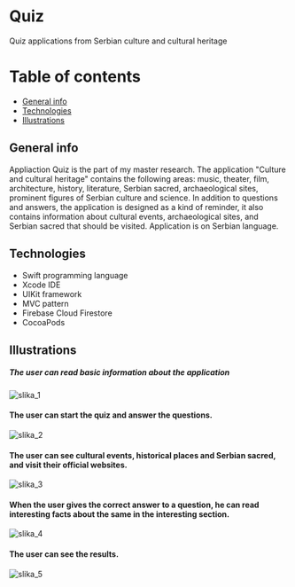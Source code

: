 # Quiz

Quiz applications from Serbian culture and cultural heritage

# Table of contents

* [General info](#general-info)
* [Technologies](#technologies)
* [Illustrations](#illustrations)

## General info

Appliaction Quiz is the part of my master research. The application "Culture and cultural heritage" contains the following areas: music, theater, film, architecture, history, literature, Serbian sacred, archaeological sites, prominent figures of Serbian culture and science. In addition to questions and answers, the application is designed as a kind of reminder, it also contains information about cultural events, archaeological sites, and Serbian sacred that should be visited. Application is on Serbian language.

## Technologies

* Swift programming language
* Xcode IDE
* UIKit framework
* MVC pattern
* Firebase Cloud Firestore
* CocoaPods

## Illustrations

##### The user can read basic information about the application

![slika_1](https://user-images.githubusercontent.com/65834374/204154374-9bd9fbb8-69e5-471d-9301-58f0115d81af.JPG)


#### The user can start the quiz and answer the questions.

![slika_2](https://user-images.githubusercontent.com/65834374/204154834-e907f27a-36a5-4187-870e-35ad155590c3.JPG)


#### The user can see cultural events, historical places and Serbian sacred, and visit their official websites.

![slika_3](https://user-images.githubusercontent.com/65834374/204155137-b9c6b195-5d21-48c3-91c7-e8282fe36e0f.JPG)

#### When the user gives the correct answer to a question, he can read interesting facts about the same in the interesting section.

![slika_4](https://user-images.githubusercontent.com/65834374/204155356-8f35b39b-b4e8-413e-b78b-752da6ccdb2c.JPG)

#### The user can see the results.

![slika_5](https://user-images.githubusercontent.com/65834374/204155480-69489471-0f53-47a4-9fe0-eac1b67bd63e.JPG)

